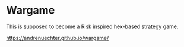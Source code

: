 # Wargame

This is supposed to become a Risk inspired hex-based strategy game.

https://andrenuechter.github.io/wargame/